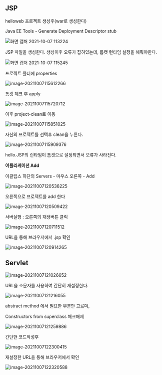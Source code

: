 ## JSP



helloweb 프로젝트 생성후(war로 생성한다)

Java EE Tools - Generate Deployment Descriptor stub

![화면 캡처 2021-10-07 113224](img/1.png)



JSP 파일을 생성한다. 생성이후 오류가 잡혀있는데, 톰캣 런타임 설정을 해줘야한다.

![화면 캡처 2021-10-07 115245](img/2.png)



프로젝트 폴더에 properties

![image-20211007115612266](img/3.png)



톰캣 체크 후 apply

![image-20211007115720712](img/4.png)



이후 project-clean로 이동

![image-20211007115851025](img/5.png)



자신의 프로젝트를 선택후 clean을 누른다.

![image-20211007115909376](img/6.png)

hello.JSP의 런타임이 톰캣으로 설정되면서 오류가 사라진다. 



**어플리케이션 Add**

이클립스 하단의 Servers - 마우스 오른쪽 - Add

![image-20211007120536225](img/7.png)



오른쪽으로 프로젝트를 add 한다

![image-20211007120509422](img/8.png)



서버실행 : 오른쪽의 재생버튼 클릭

![image-20211007120711512](img/9.png)



URL을 통해 브라우저에서 .jsp 확인

![image-20211007120914265](img/10.png)



## Servlet



![image-20211007121026652](img/11.png)



URL을 소문자를 사용하여 간단히 재설정한다.

![image-20211007121216055](img/12.png)



abstract method 에서 필요한 부분만 고르며,

Constructors from superclass 체크해제

![image-20211007121259886](img/13.png)



간단한 코드작성후

![image-20211007122300415](img/14.png)



재설정한 URL을 통해 브라우저에서 확인

![image-20211007122320588](img/15.png)



